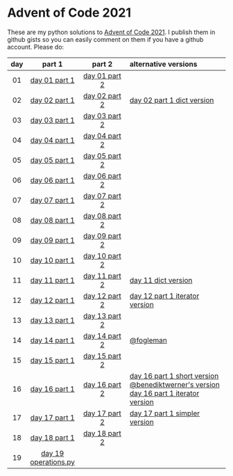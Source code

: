 # Advent of Code 2021
These are my python solutions to [Advent of Code
2021](https://adventofcode.com/2021/). I publish them in github gists so you
can easily comment on them if you have a github account. Please do:

|day|part 1|part 2|alternative versions|
|:----:|:---------------:|:---------------:|:---------------|
|01|[day 01 part 1](https://gist.github.com/c5ccf7426b162e4701e981edaa86ee03)|[day 01 part 2](https://gist.github.com/eb764cfeb347ffcce30318c1b0208539)||
|02|[day 02 part 1](https://gist.github.com/5612881243d61a94b71a2f45966b0cf1)|[day 02 part 2](https://gist.github.com/2515fabdf67f8be4f28cf90dbee41d76)|[day 02 part 1 dict version](https://gist.github.com/aee3b01cafbcf44d9cf877844b169591)|
|03|[day 03 part 1](https://gist.github.com/d2a71e886e7e297b98bdde84ba57d8df)|[day 03 part 2](https://gist.github.com/d4172bd208f9527f61b74004b2ec1578)||
|04|[day 04 part 1](https://gist.github.com/d4bc8397d59b71bcd536503d8ac5b96b)|[day 04 part 2](https://gist.github.com/1a7eecd4fa9c653435d3aa0073ca4433)||
|05|[day 05 part 1](https://gist.github.com/507f62f4f22a316139858899c3b52d83)|[day 05 part 2](https://gist.github.com/9da279ebdaa60c09f3ae3735e8b9422e)||
|06|[day 06 part 1](https://gist.github.com/e4c710c65ff2b26cdbe6b4c4c7b91a13)|[day 06 part 2](https://gist.github.com/176160e71d01b8887d7b7908a95f151c)||
|07|[day 07 part 1](https://gist.github.com/f7e15448f1252e6ce5eb8252a8998f7f)|[day 07 part 2](https://gist.github.com/58522e1191a4a74a68f641f47285aa1f)||
|08|[day 08 part 1](https://gist.github.com/c07a7d4f55e3d2510eafa8b025c403f7)|[day 08 part 2](https://gist.github.com/9ac08dbe2f03a033cfcce2ce85045c3c)||
|09|[day 09 part 1](https://gist.github.com/eec5fe5dc9a64e7da8502b1107528f49)|[day 09 part 2](https://gist.github.com/c8cec4d9eeac43f37cc640d69e77a2b0)||
|10|[day 10 part 1](https://gist.github.com/f306bcd9eb9b4937139ee5017a38a5ed)|[day 10 part 2](https://gist.github.com/78d91c766289d56aaec5893a8c04b2ae)||
|11|[day 11 part 1](https://gist.github.com/7d149a1cdb94741474902d4cc9e26023)|[day 11 part 2](https://gist.github.com/6b5e4354a78284bbce104d666c9c8e23)|[day 11 dict version](https://gist.github.com/e7796f0048dd9232cc30eec4cc8522ee)|
|12|[day 12 part 1](https://gist.github.com/1dc02ce7bc0135021aa57d170c2e3991)|[day 12 part 2](https://gist.github.com/373d42ff22236f9dcbc3dacbd8515d38)|[day 12 part 1 iterator version](https://gist.github.com/049c172b0720d34d030e4b4ed48dc724)|
|13|[day 13 part 1](https://gist.github.com/7a06ebbf52bd864bd759d36e1721eb50)|[day 13 part 2](https://gist.github.com/7a06ebbf52bd864bd759d36e1721eb50)||
|14|[day 14 part 1](https://gist.github.com/88ebda9ee235e214919bd972ae3a9282)|[day 14 part 2](https://gist.github.com/238ae4e3b8f24650fae7e2338e189e18)|[@fogleman](https://github.com/fogleman/AdventOfCode2021/blob/main/14.py)|
|15|[day 15 part 1](https://gist.github.com/5714aa628ff0f1f5321c4b3342884599)|[day 15 part 2](https://gist.github.com/50aa4c0b746c17c6ee2319f234550967)||
|16|[day 16 part 1](https://gist.github.com/c66306388646b3dda649cf4aaa2b0ef1)|[day 16 part 2](https://gist.github.com/f2f6323b4e74b79a29936936dedcc5b3)|[day 16 part 1 short version](https://gist.github.com/a90b4f883f98ed45350dc37fb62464f1)<br/>[@benediktwerner's version](https://github.com/benediktwerner/AdventOfCode/blob/master/2021/day16/sol.py)<br/>[day 16 part 1 iterator version](https://gist.github.com/cc8bedf9ca80f16d0c7e19edcd462aef)|
|17|[day 17 part 1](https://gist.github.com/d2b7a8b55ece3224ae6dc25716441bce)|[day 17 part 2](https://gist.github.com/5aced5447609aa99f0cfc17e9aac6b16)|[day 17 part 1 simpler version](https://gist.github.com/72bca9f2194e8b3df720d754df915eb2)|
|18|[day 18 part 1](https://gist.github.com/62d9d94c78b397ec9d9c7d5e3cce9aa7)|[day 18 part 2](https://gist.github.com/2b04e605097809a3c5fee8257454c4d1)||
|19|[day 19](https://gist.github.com/4380e42e514a43e856de94e403458e58)<br/>[operations.py](https://gist.github.com/4a3147b3597e80761b84bc6f8bd25169)|||


